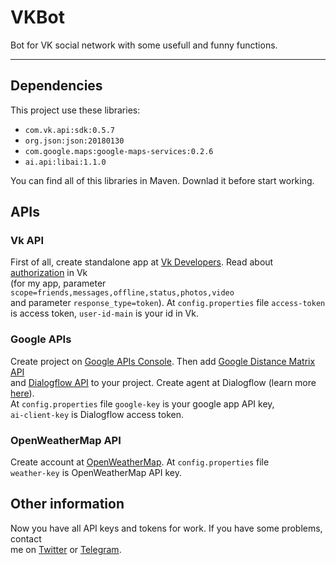 # VKBot
Bot for VK social network with some usefull and funny functions.
***
## Dependencies
This project use these libraries:

* `com.vk.api:sdk:0.5.7`
* `org.json:json:20180130`
* `com.google.maps:google-maps-services:0.2.6`
* `ai.api:libai:1.1.0`

You can find all of this libraries in Maven. Downlad it before start working.

## APIs

### Vk API
First of all, create standalone app at [Vk Developers](https://vk.com/apps?act=manage). Read about [authorization](https://vk.com/dev/implicit_flow_user) in Vk<br>
(for my app, parameter `scope=friends,messages,offline,status,photos,video`<br>
and parameter `response_type=token`). At `config.properties` file `access-token`<br>
is access token, `user-id-main` is your id in Vk.

### Google APIs
Create project on [Google APIs Console](https://console.developers.google.com). Then add [Google Distance Matrix API](https://console.developers.google.com/apis/library/distance-matrix-backend.googleapis.com)<br>
and [Dialogflow API](https://console.developers.google.com/apis/library/dialogflow.googleapis.com) to your project. Create agent at Dialogflow (learn more [here](https://dialogflow.com/docs/getting-started/basics)).<br>
At `config.properties` file `google-key` is your google app API key,<br>
`ai-client-key` is Dialogflow access token.

### OpenWeatherMap API
Create account at [OpenWeatherMap](https://home.openweathermap.org). At `config.properties` file<br>
`weather-key` is OpenWeatherMap API key.

## Other information
Now you have all API keys and tokens for work. If you have some problems, contact<br>
me on [Twitter](https://twitter.com/EugeneTheDev) or [Telegram](https://t.me/EugeneTheDev).
